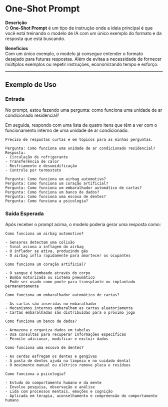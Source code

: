 # **One-Shot Prompt**

**Descrição**  
O **One-Shot Prompt** é um tipo de instrução onde a ideia principal é que você está treinando o modelo de IA com um único exemplo do formato e da resposta que está buscando.

**Benefícios**  
Com um único exemplo, o modelo já consegue entender o formato desejado para futuras respostas. Além de evitaa a necessidade de fornecer múltiplos exemplos ou repetir instruções, economizando tempo e esforço.

---

## Exemplo de Uso

### **Entrada**

No prompt, estou fazendo uma pergunta: como funciona uma unidade de ar condicionado residencial?

Em seguida, respondo com uma lista de quatro itens que têm a ver com o funcionamento interno de uma unidade de ar condicionado.

```
Preciso de respostas curtas e em tópicos para as minhas perguntas.

Pergunta: Como funciona uma unidade de ar condicionado residencial?
Resposta:
- Circulação de refrigerante
- Transferência de calor
- Resfriamento e desumidificação
- Controle por termostato

Pergunta: Como funciona um airbag automotivo?
Pergunta: Como funciona um coração artificial?
Pergunta: Como funciona um embaralhador automático de cartas?
Pergunta: Como funciona um banco de dados?
Pergunta: Como funciona uma escova de dentes?
Pergunta: Como funciona a psicologia?
```

### **Saída Esperada**

Após receber o prompt acima, o modelo poderia gerar uma resposta como:

```
Como funciona um airbag automotivo?

- Sensores detectam uma colisão
- Sinal aciona a inflagem do airbag
- O inflador se ativa, produzindo gás
- O airbag infla rapidamente para amortecer os ocupantes

Como funciona um coração artificial?

- O sangue é bombeado através do corpo
- Bomba motorizada ou sistema pneumático
- Pode ser usado como ponte para transplante ou implantado permanentemente

Como funciona um embaralhador automático de cartas?

- As cartas são inseridas no embaralhador
- Mecanismos internos embaralham as cartas aleatoriamente
- Cartas embaralhadas são distribuídas para o próximo jogo

Como funciona um banco de dados?

- Armazena e organiza dados em tabelas
- Usa consultas para recuperar informações específicas
- Permite adicionar, modificar e excluir dados

Como funciona uma escova de dentes?

- As cerdas esfregam os dentes e gengivas
- A pasta de dentes ajuda na limpeza e no cuidado dental
- O movimento manual ou elétrico remove placa e resíduos

Como funciona a psicologia?

- Estudo do comportamento humano e da mente
- Envolve pesquisa, observação e análise
- Lida com processos mentais, emoções e cognição
- Aplicada em terapia, aconselhamento e compreensão do comportamento humano
```